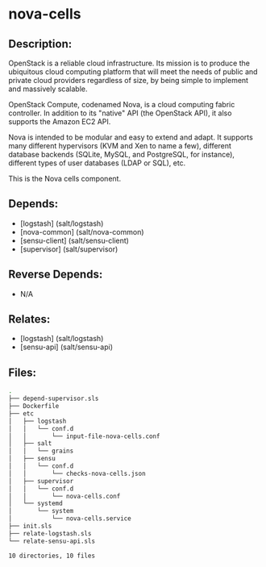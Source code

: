 # nova-cells

## Description:

OpenStack is a reliable cloud infrastructure. Its mission is to produce the ubiquitous cloud computing platform that will meet the needs of public and private cloud providers regardless of size, by being simple to implement and massively scalable.

OpenStack Compute, codenamed Nova, is a cloud computing fabric controller. In addition to its "native" API (the OpenStack API), it also supports the Amazon EC2 API.

Nova is intended to be modular and easy to extend and adapt. It supports many different hypervisors (KVM and Xen to name a few), different database backends (SQLite, MySQL, and PostgreSQL, for instance), different types of user databases (LDAP or SQL), etc.

This is the Nova cells component.

## Depends:

  -  [logstash] (salt/logstash)
  -  [nova-common] (salt/nova-common)
  -  [sensu-client] (salt/sensu-client)
  -  [supervisor] (salt/supervisor)

## Reverse Depends:

  -  N/A

## Relates:

  -  [logstash] (salt/logstash)
  -  [sensu-api] (salt/sensu-api)

## Files:

```bash
.
├── depend-supervisor.sls
├── Dockerfile
├── etc
│   ├── logstash
│   │   └── conf.d
│   │       └── input-file-nova-cells.conf
│   ├── salt
│   │   └── grains
│   ├── sensu
│   │   └── conf.d
│   │       └── checks-nova-cells.json
│   ├── supervisor
│   │   └── conf.d
│   │       └── nova-cells.conf
│   └── systemd
│       └── system
│           └── nova-cells.service
├── init.sls
├── relate-logstash.sls
└── relate-sensu-api.sls

10 directories, 10 files
```
